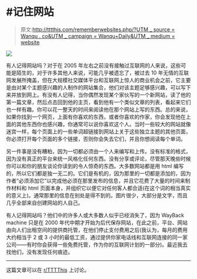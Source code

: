 # #记住网站

> 原文:[http://tttthis.com/rememberwebsites.php/?UTM _ source = Wanqu . co&UTM _ campaign = Wanqu+Daily&UTM _ medium = website](http://tttthis.com/rememberwebsites.php/?utm_source=wanqu.co&utm_campaign=Wanqu+Daily&utm_medium=website)

![](../Images/ad736edac5660c7e306fb38d774a65ab.png)

有人记得网站吗？对于在 2005 年左右之前没有接触过互联网的人来说，这些可能是陌生的，对于许多其他人来说，可能几乎被遗忘了，被过去 10 年无情的互联网发展所掩盖，但在大规模社交媒体平台和互联网上惊人的商业机会之前，它主要是由对某个主题感兴趣的人制作的网站集合，他们对该主题足够感兴趣，可以写下来并放到网上。有没有人记得，当你偶然发现某个家伙写的一个新网站，读了他的第一篇文章，然后点击回到他的主页，看到他有一个类似文章的列表，看起来它们也一样有趣。你可以花一整天的时间来阅读他在那个网站上写的东西。总的来说，如果你找到一个网页，上面有你喜欢的东西，或者你喜欢的作家，你会发现他在上面的其他东西你也感兴趣，你通常可以说你喜欢这个人。当时一些较大的网站就像迷宫一样，每个页面上的一些单词超链接到网站上关于这些独立主题的其他页面，你必须打开每个页面的多个链接，否则你会失去它们，并且你想阅读每个单词。

另一件事是没有糟粕，因为一切都必须由一个人来编写和上传。没有标准的格式，因为没有真正的平台来统一风格化任何东西。没有分享或评论，尽管那天晚些时候你可以和你的朋友谈论你读到的令人惊奇的东西。大多数网站都是用 html 编写的，所以它们都是独一无二的。它们是有机的，因为那里的一切都是添加的，因为作者“必须添加它”以完成他必须在那里发布的信息，并且它花费了大量的时间来制作材料和 html 页面本身，并组织它以便它对任何客人都合适(在这个词的相当真实的意义上)。通常那里的信息在别处是得不到的。图片很少，大部分是文字，而且几乎全部来自创建网站的人自己。

有人记得网站吗？他们中的许多人或大多数人似乎已经消失了，因为 WayBack machine 只是在 2000 年代中期才开始为后代保存网站，在此之前，平台、网站由向人们出租空间的提供商托管，在他们停止支付费用之后(我认为，每月的费用大约相当于 2 或 3 小时的最低工资，通过提供你家电话线和互联网连接的同一家公司——有时你会获得一些免费托管，作为你的互联网计划的一部分)。最近我去找他们，没有发现任何痕迹。

* * *

这篇文章可以在 [r/TTTThis](https://www.reddit.com/r/TTTThis/comments/72ukag/rememberwebsites/) 上讨论。